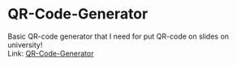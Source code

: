 # QR-Code-Generator
Basic QR-code generator that I need for put QR-code on slides on university! <br>
Link: [QR-Code-Generator](https://itatin.github.io/qr-code-generator/)
